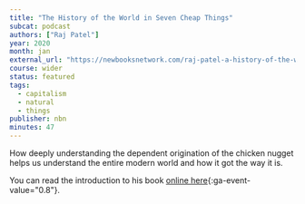 ```yaml
---
title: "The History of the World in Seven Cheap Things"
subcat: podcast
authors: ["Raj Patel"]
year: 2020
month: jan
external_url: "https://newbooksnetwork.com/raj-patel-a-history-of-the-world-in-seven-cheap-things-u-california-press-2017"
course: wider
status: featured
tags:
  - capitalism
  - natural
  - things
publisher: nbn
minutes: 47
---
```


How deeply understanding the dependent origination of the chicken nugget helps us understand the entire modern world and how it got the way it is.

You can read the introduction to his book [online here](https://drive.google.com/file/d/1wrfgJiWKC08dMF4dJ4oE-R4UJvsYx5P9/view?usp=drivesdk){:ga-event-value="0.8"}.
